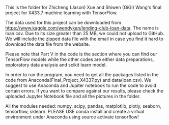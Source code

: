 This is the folder for Zhicheng (Jason) Xue and Shiwen (GiGi) Wang's final project for X433.7 machine learning with TensorFlow.

The data used for this project can be downloaded from https://www.kaggle.com/wendykan/lending-club-loan-data. The name is loan.csv. Due to its size greater than 25 MB, we could not upload to GitHub. We will include the zipped data file with the email in case you find it hard to download the data file from the website.

Please note that Part V in the code is the section where you can find our TensorFlow models while the other codes are either data preparations, exploratory data analysis and scikit learn model.


In order to run the program, you need to get all the packages listed in the code from Anaconda(Final_Project_X4337.py) and data(loan.csv). We suggest to use Anaconda and Jupiter notebook to run the code to avoid certain errors. If you want to compare against our results, please check the uploaded Jupyter Notebook file and all the pictures in the folder.

All the modules needed: numpy, scipy, pandas, matplotlib, plotly, seaborn, tensorflow, sklearn.
PLEASE USE conda install and create a virtual environment under Anaconda using source activate tensorflow! 



